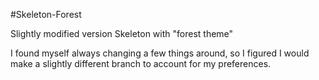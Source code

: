 #Skeleton-Forest

Slightly modified version Skeleton with "forest theme"

I found myself always changing a few things around, so I figured I would make a slightly different branch to account for my preferences.
